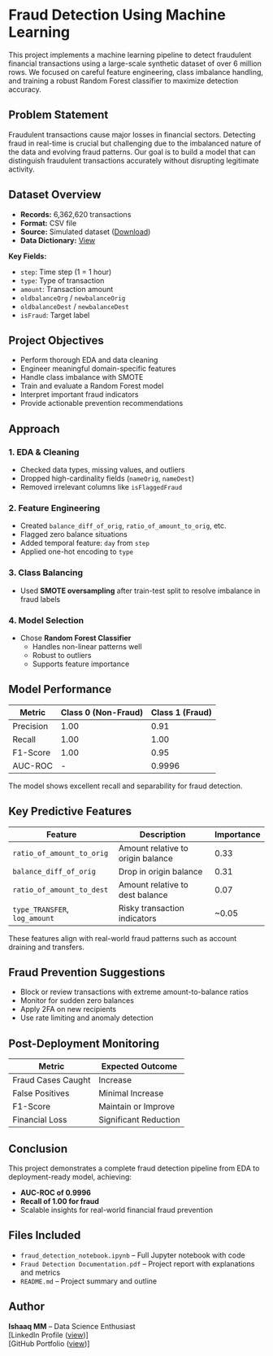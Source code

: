 # Fraud Detection Using Machine Learning

This project implements a machine learning pipeline to detect fraudulent financial transactions using a large-scale synthetic dataset of over 6 million rows. We focused on careful feature engineering, class imbalance handling, and training a robust Random Forest classifier to maximize detection accuracy.

## Problem Statement

Fraudulent transactions cause major losses in financial sectors. Detecting fraud in real-time is crucial but challenging due to the imbalanced nature of the data and evolving fraud patterns. Our goal is to build a model that can distinguish fraudulent transactions accurately without disrupting legitimate activity.

## Dataset Overview

- **Records:** 6,362,620 transactions
- **Format:** CSV file
- **Source:** Simulated dataset ([Download](https://drive.google.com/file/d/1p1NuDcKhUI0ZrDS4N1mGn5NPmqPkA9X_/view?usp=sharing))
- **Data Dictionary:** [View](https://drive.google.com/file/d/1wQJYlgNK-ZlbR5CAFXOYxc_rpffDeI7g/view?usp=sharing)

**Key Fields:**
- `step`: Time step (1 = 1 hour)
- `type`: Type of transaction
- `amount`: Transaction amount
- `oldbalanceOrg` / `newbalanceOrig`
- `oldbalanceDest` / `newbalanceDest`
- `isFraud`: Target label

## Project Objectives

- Perform thorough EDA and data cleaning
- Engineer meaningful domain-specific features
- Handle class imbalance with SMOTE
- Train and evaluate a Random Forest model
- Interpret important fraud indicators
- Provide actionable prevention recommendations

## Approach

### 1. EDA & Cleaning
- Checked data types, missing values, and outliers
- Dropped high-cardinality fields (`nameOrig`, `nameDest`)
- Removed irrelevant columns like `isFlaggedFraud`

### 2. Feature Engineering
- Created `balance_diff_of_orig`, `ratio_of_amount_to_orig`, etc.
- Flagged zero balance situations
- Added temporal feature: `day` from `step`
- Applied one-hot encoding to `type`

### 3. Class Balancing
- Used **SMOTE oversampling** after train-test split to resolve imbalance in fraud labels

### 4. Model Selection
- Chose **Random Forest Classifier**
  - Handles non-linear patterns well
  - Robust to outliers
  - Supports feature importance

## Model Performance

| Metric     | Class 0 (Non-Fraud) | Class 1 (Fraud)  |
|------------|---------------------|------------------|
| Precision  | 1.00                | 0.91             |
| Recall     | 1.00                | 1.00             |
| F1-Score   | 1.00                | 0.95             |
| AUC-ROC    | -                   | 0.9996           |

The model shows excellent recall and separability for fraud detection.

## Key Predictive Features

| Feature                       | Description                           | Importance  |
|-------------------------------|---------------------------------------|-------------|
| `ratio_of_amount_to_orig`     | Amount relative to origin balance     |    0.33     |
| `balance_diff_of_orig`        | Drop in origin balance                |    0.31     |
| `ratio_of_amount_to_dest`     | Amount relative to dest balance       |    0.07     |
| `type_TRANSFER`, `log_amount` | Risky transaction indicators          |   ~0.05     |

These features align with real-world fraud patterns such as account draining and transfers.

## Fraud Prevention Suggestions

- Block or review transactions with extreme amount-to-balance ratios
- Monitor for sudden zero balances
- Apply 2FA on new recipients
- Use rate limiting and anomaly detection

## Post-Deployment Monitoring

| Metric              | Expected Outcome      |
|---------------------|-----------------------|
| Fraud Cases Caught  | Increase              |
| False Positives     | Minimal Increase      |
| F1-Score            | Maintain or Improve   |
| Financial Loss      | Significant Reduction |


## Conclusion

This project demonstrates a complete fraud detection pipeline from EDA to deployment-ready model, achieving:
- **AUC-ROC of 0.9996**
- **Recall of 1.00 for fraud**
- Scalable insights for real-world financial fraud prevention

## Files Included

- `fraud_detection_notebook.ipynb` – Full Jupyter notebook with code
- `Fraud Detection Documentation.pdf` – Project report with explanations and metrics
- `README.md` – Project summary and outline

## Author

**Ishaaq MM** – Data Science Enthusiast  
[LinkedIn Profile ([view](https://www.linkedin.com/in/ishaaq-m-m/))]  
[GitHub Portfolio ([view](https://github.com/Ishaaq09))]


